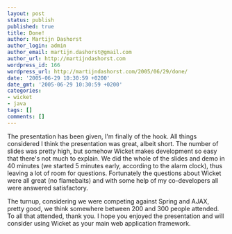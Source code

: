 ```yaml
---
layout: post
status: publish
published: true
title: Done!
author: Martijn Dashorst
author_login: admin
author_email: martijn.dashorst@gmail.com
author_url: http://martijndashorst.com
wordpress_id: 166
wordpress_url: http://martijndashorst.com/2005/06/29/done/
date: '2005-06-29 10:30:59 +0200'
date_gmt: '2005-06-29 10:30:59 +0200'
categories:
- wicket
- java
tags: []
comments: []
---
```

<p>The presentation has been given, I'm finally of the hook. All things considered I think the presentation was great, albeit short. The number of slides was pretty high, but somehow Wicket makes development so easy that there's not much to explain. We did the whole of the slides and demo in 40 minutes (we started 5 minutes early, according to the alarm clock), thus leaving a lot of room for questions. Fortunately the questions about Wicket were all great (no flamebaits) and with some help of my co-developers all were answered satisfactory.</p>
<p>The turnup, considering we were competing against Spring and AJAX, pretty good, we think somewhere between 200 and 300 people attended. To all that attended, thank you. I hope you enjoyed the presentation and will consider using Wicket as your main web application framework.</p>
